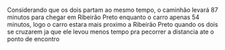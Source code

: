 Considerando que os dois partam ao mesmo tempo, o caminhão levará 87 minutos para chegar em Ribeirão Preto enquanto o carro apenas 54 minutos, logo o carro estara mais proximo a Ribeirão Preto quando os dois se cruzarem ja que ele levou menos tempo pra pecorrer a distancia ate o ponto de encontro
